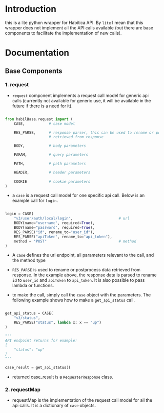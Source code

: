 # Introduction
this is a lite python wrapper for Habitica API. By `lite` I mean that this wrapper does not implement all the API calls available (but there are base components to facilitate the implementation of new calls). 

# Documentation

## Base Components
### 1. request

* `request` component implements a request call model for generic api calls (currently not available for generic use, it will be available in the future if there is a need for it).

```py

from habilBase.request import (
    CASE,           # case model

    RES_PARSE,      # response parser, this can be used to rename or postprocess data
                    # retrieved from response

    BODY,           # body parameters

    PARAM,          # query parameters

    PATH,           # path parameters

    HEADER,         # header parameters
    
    COOKIE          # cookie parameters
)

```

* a `case` is a request call model for one specific api call. Below is an example call for `login`.
```py

login = CASE(
    "v3/user/auth/local/login",                     # url
    BODY(name="username", required=True),
    BODY(name="password", required=True),
    RES_PARSE("id", rename_to="user_id"),
    RES_PARSE("apiToken", rename_to="api_token"),
    method = "POST"                                 # method
)
```
* A `case` defines the url endpoint, all parameters relevant to the call, and the method type

* `RES_PARSE` is used to rename or postprocess data retrieved from response. In the example above, the response data is parsed to rename `id` to `user_id` and `apiToken` to `api_token`. It is also possible to pass lambda or functions.

* to make the call, simply call the `case` object with the parameters. The following example shows how to make a `get_api_status` call.
```py

get_api_status = CASE(
    "v3/status",
    RES_PARSE("status", lambda x: x == "up")
)

"""
API endpoint returns for example:
{
    "status": "up"
}
"""

case_result = get_api_status()
```

* returned case_result is a `RequesterResponse` class.


### 2. requestMap

* requestMap is the implementation of the request call model for all the api calls. It is a dictionary of `case` objects.